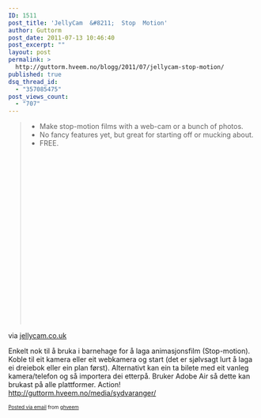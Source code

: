 ```yaml
---
ID: 1511
post_title: 'JellyCam  &#8211;  Stop  Motion'
author: Guttorm
post_date: 2011-07-13 10:46:40
post_excerpt: ""
layout: post
permalink: >
  http://guttorm.hveem.no/blogg/2011/07/jellycam-stop-motion/
published: true
dsq_thread_id:
  - "357085475"
post_views_count:
  - "707"
---
```

<div class='posterous_autopost'><div class="posterous_bookmarklet_entry"> <blockquote class="posterous_long_quote"><ul><li>Make stop-motion films with a web-cam or a bunch of photos.</li>  <li> No fancy features yet, but great for starting off or mucking about.</li>  <li> FREE.</li></ul><object height="344" width="425">  <param name="movie" value="http://www.youtube.com/v/oh1MLlgT7eA?hl=en&amp;fs=1" />  <param name="allowfullscreen" value="true" />  <param name="allowscriptaccess" value="always" /><embed allowfullscreen="true" src="http://www.youtube.com/v/oh1MLlgT7eA?hl=en&amp;fs=1" allowscriptaccess="always" type="application/x-shockwave-flash" height="344" width="425"></embed></object>    </blockquote>    <div class="posterous_quote_citation">via <a href="http://www.jellycam.co.uk/">jellycam.co.uk</a></div> <p>Enkelt nok til å bruka i barnehage for å laga animasjonsfilm (Stop-motion). <br />Koble til eit kamera eller eit webkamera og start (det er sjølvsagt lurt å laga ei dreiebok eller ein plan først). Alternativt kan ein ta bilete med eit vanleg kamera/telefon og så importera dei etterpå. Bruker Adobe Air så dette kan brukast på alle plattformer. Action! <a href="http://guttorm.hveem.no/media/sydvaranger/">http://guttorm.hveem.no/media/sydvaranger/</a></p></div>      <p style="font-size: 10px;">  <a href="http://posterous.com">Posted via email</a>   from <a href="http://ghveem.posterous.com/jellycam-stop-motion">ghveem</a>  </p>  </div>